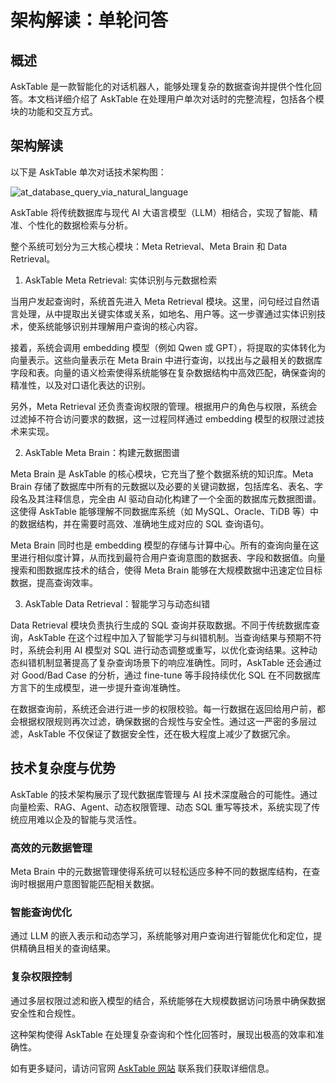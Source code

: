 # 架构解读：单轮问答

## 概述
AskTable 是一款智能化的对话机器人，能够处理复杂的数据查询并提供个性化回答。本文档详细介绍了 AskTable 在处理用户单次对话时的完整流程，包括各个模块的功能和交互方式。

## 架构解读
以下是 AskTable 单次对话技术架构图：


<div className="img-center xlarge">
  <img src="/img/asktable/at_database_query_via_natural_language.png" alt="at_database_query_via_natural_language" />
</div>

AskTable 将传统数据库与现代 AI 大语言模型（LLM）相结合，实现了智能、精准、个性化的数据检索与分析。

整个系统可划分为三大核心模块：Meta Retrieval、Meta Brain 和 Data Retrieval。

1. AskTable Meta Retrieval: 实体识别与元数据检索
   
  当用户发起查询时，系统首先进入 Meta Retrieval 模块。这里，问句经过自然语言处理，从中提取出关键实体或关系，如地名、用户等。这一步骤通过实体识别技术，使系统能够识别并理解用户查询的核心内容。

  接着，系统会调用 embedding 模型（例如 Qwen 或 GPT），将提取的实体转化为向量表示。这些向量表示在 Meta Brain 中进行查询，以找出与之最相关的数据库字段和表。向量的语义检索使得系统能够在复杂数据结构中高效匹配，确保查询的精准性，以及对口语化表达的识别。

  另外，Meta Retrieval 还负责查询权限的管理。根据用户的角色与权限，系统会过滤掉不符合访问要求的数据，这一过程同样通过 embedding 模型的权限过滤技术来实现。

2. AskTable Meta Brain：构建元数据图谱

  Meta Brain 是 AskTable 的核心模块，它充当了整个数据系统的知识库。Meta Brain 存储了数据库中所有的元数据以及必要的关键词数据，包括库名、表名、字段名及其注释信息，完全由 AI 驱动自动化构建了一个全面的数据库元数据图谱。这使得 AskTable 能够理解不同数据库系统（如 MySQL、Oracle、TiDB 等）中的数据结构，并在需要时高效、准确地生成对应的 SQL 查询语句。

  Meta Brain 同时也是 embedding 模型的存储与计算中心。所有的查询向量在这里进行相似度计算，从而找到最符合用户查询意图的数据表、字段和数据值。向量搜索和图数据库技术的结合，使得 Meta Brain 能够在大规模数据中迅速定位目标数据，提高查询效率。

3. AskTable Data Retrieval：智能学习与动态纠错
   
  Data Retrieval 模块负责执行生成的 SQL 查询并获取数据。不同于传统数据库查询，AskTable 在这个过程中加入了智能学习与纠错机制。当查询结果与预期不符时，系统会利用 AI 模型对 SQL 进行动态调整或重写，以优化查询结果。这种动态纠错机制显著提高了复杂查询场景下的响应准确性。同时，AskTable 还会通过对 Good/Bad Case 的分析，通过 fine-tune 等手段持续优化 SQL 在不同数据库方言下的生成模型，进一步提升查询准确性。

  在数据查询前，系统还会进行进一步的权限校验。每一行数据在返回给用户前，都会根据权限规则再次过滤，确保数据的合规性与安全性。通过这一严密的多层过滤，AskTable 不仅保证了数据安全性，还在极大程度上减少了数据冗余。

## 技术复杂度与优势
AskTable 的技术架构展示了现代数据库管理与 AI 技术深度融合的可能性。通过向量检索、RAG、Agent、动态权限管理、动态 SQL 重写等技术，系统实现了传统应用难以企及的智能与灵活性。

### 高效的元数据管理
Meta Brain 中的元数据管理使得系统可以轻松适应多种不同的数据库结构，在查询时根据用户意图智能匹配相关数据。

### 智能查询优化
通过 LLM 的嵌入表示和动态学习，系统能够对用户查询进行智能优化和定位，提供精确且相关的查询结果。

### 复杂权限控制
通过多层权限过滤和嵌入模型的结合，系统能够在大规模数据访问场景中确保数据安全性和合规性。

这种架构使得 AskTable 在处理复杂查询和个性化回答时，展现出极高的效率和准确性。

如有更多疑问，请访问官网 [AskTable 网站](https://asktable.com) 联系我们获取详细信息。
